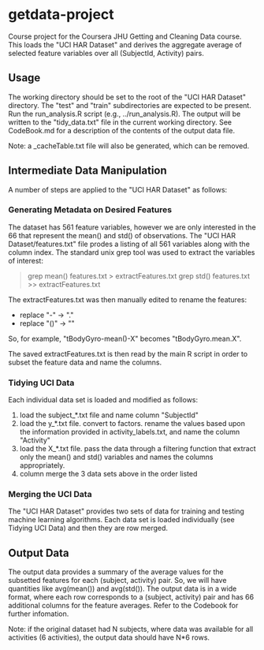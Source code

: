 # getdata-project
Course project for the Coursera JHU Getting and Cleaning Data course.
This loads the "UCI HAR Dataset" and derives the aggregate average of
selected feature variables over all (SubjectId, Activity) pairs.

## Usage

The working directory should be set to the root of the "UCI HAR Dataset"
directory.  The "test" and "train" subdirectories are expected to be
present.  Run the run\_analysis.R script (e.g., ../run\_analysis.R).  The
output will be written to the "tidy\_data.txt" file in the current working
directory.  See CodeBook.md for a description of the contents of the
output data file.

Note: a \_cacheTable.txt file will also be generated, which can be removed.

## Intermediate Data Manipulation

A number of steps are applied to the "UCI HAR Dataset" as follows:

### Generating Metadata on Desired Features

The dataset has 561 feature variables, however we are only interested in
the 66 that represent the mean() and std() of observations.  The 
"UCI HAR Dataset/features.txt" file prodes a listing of all 561 variables
along with the column index.  The standard unix grep tool was used to
extract the variables of interest:

> grep mean\(\) features.txt > extractFeatures.txt
> grep std\(\) features.txt >> extractFeatures.txt

The extractFeatures.txt was then manually edited to rename the features:

 * replace "-" -> "."
 * replace "()" -> ""

So, for example, "tBodyGyro-mean()-X" becomes "tBodyGyro.mean.X".

The saved extractFeatures.txt is then read by the main R script in order
to subset the feature data and name the columns.

### Tidying UCI Data

Each individual data set is loaded and modified as follows:

 1. load the subject\_\*.txt file and name column "SubjectId"
 2. load the y\_\*.txt file. convert to factors. rename the values based
    upon the information provided in activity\_labels.txt, and name the
    column "Activity"
 3. load the X\_\*.txt file.  pass the data through a filtering function
    that extract only the mean() and std() variables and names the columns
    appropriately.
 4. column merge the 3 data sets above in the order listed

### Merging the UCI Data

The "UCI HAR Dataset" provides two sets of data for training and testing
machine learning algorithms.  Each data set is loaded individually (see
Tidying UCI Data) and then they are row merged.

## Output Data

The output data provides a summary of the average values for the subsetted
features for each (subject, activity) pair.  So, we will have quantities
like avg(mean()) and avg(std()).  The output data is in a wide format,
where each row corresponds to a (subject, activity) pair and has 66
additional columns for the feature averages.  Refer to the Codebook for
further infomation.

Note: if the original dataset had N subjects, where data was available for
all activities (6 activities), the output data should have N\*6 rows.

